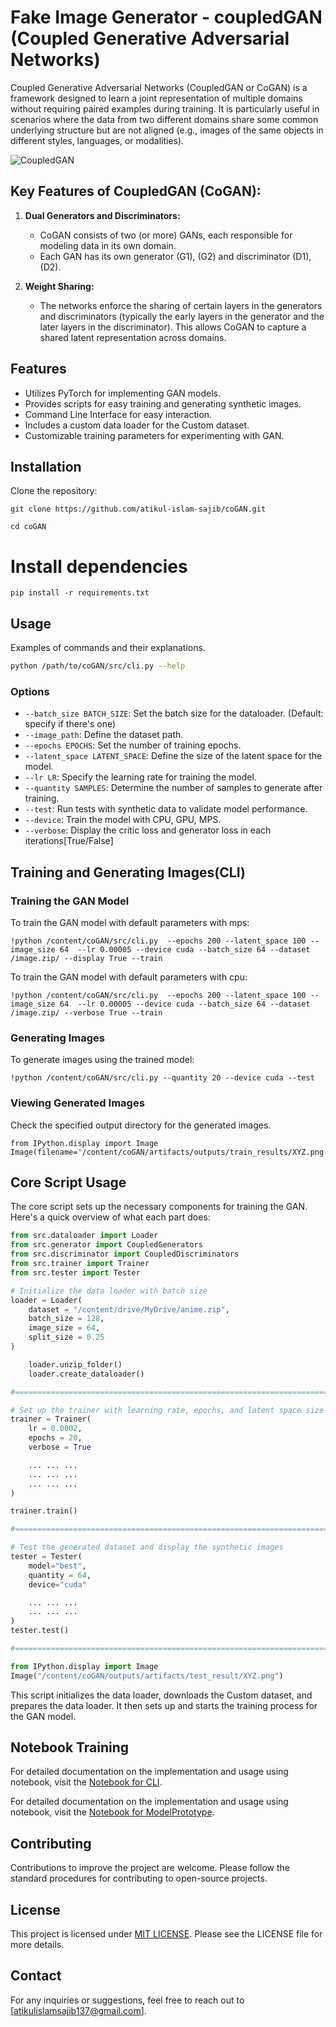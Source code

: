 # Fake Image Generator - coupledGAN (Coupled Generative Adversarial Networks)

Coupled Generative Adversarial Networks (CoupledGAN or CoGAN) is a framework designed to learn a joint representation of multiple domains without requiring paired examples during training. It is particularly useful in scenarios where the data from two different domains share some common underlying structure but are not aligned (e.g., images of the same objects in different styles, languages, or modalities).


![CoupledGAN](https://github.com/atikul-islam-sajib/Research-Assistant-Work-HWR/blob/main/fake_image.png)

## Key Features of CoupledGAN (CoGAN):

1. **Dual Generators and Discriminators:**
   - CoGAN consists of two (or more) GANs, each responsible for modeling data in its own domain.
   - Each GAN has its own generator \(G1\), \(G2\) and discriminator \(D1\), \(D2\).

2. **Weight Sharing:**
   - The networks enforce the sharing of certain layers in the generators and discriminators (typically the early layers in the generator and the later layers in the discriminator). This allows CoGAN to capture a shared latent representation across domains.

## Features

- Utilizes PyTorch for implementing GAN models.
- Provides scripts for easy training and generating synthetic images.
- Command Line Interface for easy interaction.
- Includes a custom data loader for the Custom dataset.
- Customizable training parameters for experimenting with GAN.

## Installation

Clone the repository:

```
git clone https://github.com/atikul-islam-sajib/coGAN.git

cd coGAN
```

# Install dependencies

```
pip install -r requirements.txt
```

## Usage

Examples of commands and their explanations.

```bash
python /path/to/coGAN/src/cli.py --help
```

### Options

- `--batch_size BATCH_SIZE`: Set the batch size for the dataloader. (Default: specify if there's one)
- `--image_path`: Define the dataset path.
- `--epochs EPOCHS`: Set the number of training epochs.
- `--latent_space LATENT_SPACE`: Define the size of the latent space for the model.
- `--lr LR`: Specify the learning rate for training the model.
- `--quantity SAMPLES`: Determine the number of samples to generate after training.
- `--test`: Run tests with synthetic data to validate model performance.
- `--device`: Train the model with CPU, GPU, MPS.
- `--verbose`: Display the critic loss and generator loss in each iterations[True/False]

## Training and Generating Images(CLI)

### Training the GAN Model

To train the GAN model with default parameters with mps:

```
!python /content/coGAN/src/cli.py  --epochs 200 --latent_space 100 --image_size 64  --lr 0.00005 --device cuda --batch_size 64 --dataset /image.zip/ --display True --train
```

To train the GAN model with default parameters with cpu:

```
!python /content/coGAN/src/cli.py  --epochs 200 --latent_space 100 --image_size 64  --lr 0.00005 --device cuda --batch_size 64 --dataset /image.zip/ --verbose True --train
```


### Generating Images

To generate images using the trained model:

```
!python /content/coGAN/src/cli.py --quantity 20 --device cuda --test
```

### Viewing Generated Images

Check the specified output directory for the generated images.

```
from IPython.display import Image
Image(filename='/content/coGAN/artifacts/outputs/train_results/XYZ.png')
```

## Core Script Usage

The core script sets up the necessary components for training the GAN. Here's a quick overview of what each part does:

```python
from src.dataloader import Loader
from src.generator import CoupledGenerators
from src.discriminator import CoupledDiscriminators
from src.trainer import Trainer
from src.tester import Tester

# Initialize the data loader with batch size
loader = Loader(
    dataset = "/content/drive/MyDrive/anime.zip",
    batch_size = 128,
    image_size = 64,
    split_size = 0.25
)

    loader.unzip_folder()
    loader.create_dataloader()

#================================================================================================================#

# Set up the trainer with learning rate, epochs, and latent space size
trainer = Trainer(
    lr = 0.0002,
    epochs = 20,
    verbose = True

    ... ... ... 
    ... ... ...
    ... ... ...
)

trainer.train()

#================================================================================================================#

# Test the generated dataset and display the synthetic images
tester = Tester(
    model="best",
    quantity = 64,
    device="cuda"

    ... ... ...
    ... ... ...
)
tester.test()

#================================================================================================================#

from IPython.display import Image
Image("/content/coGAN/outputs/artifacts/test_result/XYZ.png")
```

This script initializes the data loader, downloads the Custom dataset, and prepares the data loader. It then sets up and starts the training process for the GAN model.

## Notebook Training

For detailed documentation on the implementation and usage using notebook, visit the [Notebook for CLI](https://github.com/atikul-islam-sajib/coGAN/blob/main/notebooks/coGAN_Tutorial.ipynb).

For detailed documentation on the implementation and usage using notebook, visit the [Notebook for ModelPrototype](./notebooks/ModelPrototype.ipynb).

## Contributing

Contributions to improve the project are welcome. Please follow the standard procedures for contributing to open-source projects.

## License

This project is licensed under [MIT LICENSE](./LICENSE). Please see the LICENSE file for more details.

## Contact

For any inquiries or suggestions, feel free to reach out to [atikulislamsajib137@gmail.com].
